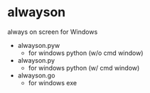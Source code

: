 # alwayson
always on screen for Windows
- alwayson.pyw
  - for windows python (w/o cmd window)
- alwayson.py
  - for windows python (w/ cmd window)
- alwayson.go
  - for windows exe
  
